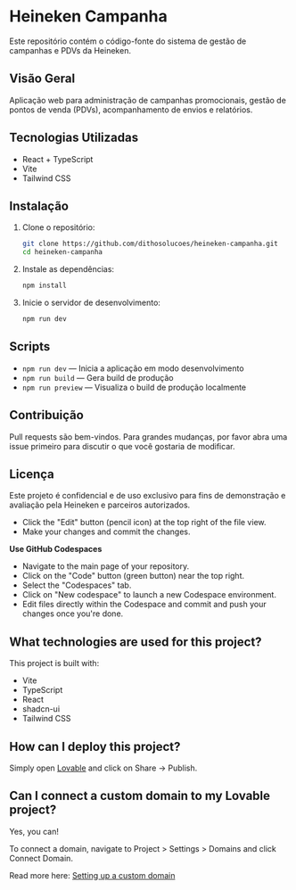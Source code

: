 # Heineken Campanha

Este repositório contém o código-fonte do sistema de gestão de campanhas e PDVs da Heineken.

## Visão Geral

Aplicação web para administração de campanhas promocionais, gestão de pontos de venda (PDVs), acompanhamento de envios e relatórios.

## Tecnologias Utilizadas
- React + TypeScript
- Vite
- Tailwind CSS

## Instalação
1. Clone o repositório:
   ```sh
   git clone https://github.com/dithosolucoes/heineken-campanha.git
   cd heineken-campanha
   ```
2. Instale as dependências:
   ```sh
   npm install
   ```
3. Inicie o servidor de desenvolvimento:
   ```sh
   npm run dev
   ```

## Scripts
- `npm run dev` — Inicia a aplicação em modo desenvolvimento
- `npm run build` — Gera build de produção
- `npm run preview` — Visualiza o build de produção localmente

## Contribuição
Pull requests são bem-vindos. Para grandes mudanças, por favor abra uma issue primeiro para discutir o que você gostaria de modificar.

## Licença
Este projeto é confidencial e de uso exclusivo para fins de demonstração e avaliação pela Heineken e parceiros autorizados.

- Click the "Edit" button (pencil icon) at the top right of the file view.
- Make your changes and commit the changes.

**Use GitHub Codespaces**

- Navigate to the main page of your repository.
- Click on the "Code" button (green button) near the top right.
- Select the "Codespaces" tab.
- Click on "New codespace" to launch a new Codespace environment.
- Edit files directly within the Codespace and commit and push your changes once you're done.

## What technologies are used for this project?

This project is built with:

- Vite
- TypeScript
- React
- shadcn-ui
- Tailwind CSS

## How can I deploy this project?

Simply open [Lovable](https://lovable.dev/projects/f86aa35a-f263-4d46-9f49-649b7fc5d462) and click on Share -> Publish.

## Can I connect a custom domain to my Lovable project?

Yes, you can!

To connect a domain, navigate to Project > Settings > Domains and click Connect Domain.

Read more here: [Setting up a custom domain](https://docs.lovable.dev/tips-tricks/custom-domain#step-by-step-guide)
